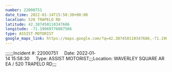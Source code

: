 ```yaml
---
number: 22000751
date_time: 2022-01-14T15:58:30+00:00
location: 520 TRAPELO RD
latitude: 42.387450110347686
longitude: -71.19069776087566
type: ASSIST MOTORIST
google_maps_link: https://maps.google.com/?q=42.387450110347686,-71.19069776087566
---
```


;;;;;;Incident #: 22000751     Date: 2022‐01‐14 15:58:30     Type: ASSIST MOTORIST;;;Location: WAVERLEY SQUARE AREA / 520 TRAPELO RD;;;

